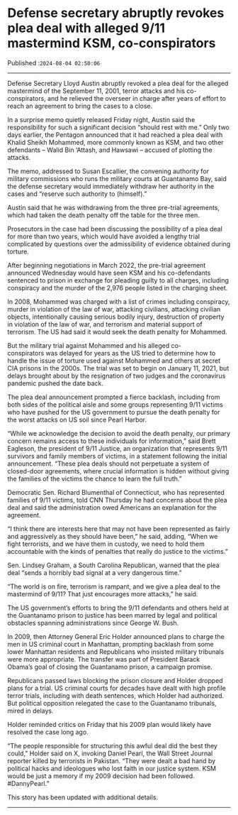 # Defense secretary abruptly revokes plea deal with alleged 9/11 mastermind KSM, co-conspirators

Published :`2024-08-04 02:50:06`

---

Defense Secretary Lloyd Austin abruptly revoked a plea deal for the alleged mastermind of the September 11, 2001, terror attacks and his co-conspirators, and he relieved the overseer in charge after years of effort to reach an agreement to bring the cases to a close.

In a surprise memo quietly released Friday night, Austin said the responsibility for such a significant decision “should rest with me.” Only two days earlier, the Pentagon announced that it had reached a plea deal with Khalid Sheikh Mohammed, more commonly known as KSM, and two other defendants – Walid Bin ‘Attash, and Hawsawi – accused of plotting the attacks.

The memo, addressed to Susan Escallier, the convening authority for military commissions who runs the military courts at Guantanamo Bay, said the defense secretary would immediately withdraw her authority in the cases and “reserve such authority to (himself).”

Austin said that he was withdrawing from the three pre-trial agreements, which had taken the death penalty off the table for the three men.

Prosecutors in the case had been discussing the possibility of a plea deal for more than two years, which would have avoided a lengthy trial complicated by questions over the admissibility of evidence obtained during torture.

After beginning negotiations in March 2022, the pre-trial agreement announced Wednesday would have seen KSM and his co-defendants sentenced to prison in exchange for pleading guilty to all charges, including conspiracy and the murder of the 2,976 people listed in the charging sheet.

In 2008, Mohammed was charged with a list of crimes including conspiracy, murder in violation of the law of war, attacking civilians, attacking civilian objects, intentionally causing serious bodily injury, destruction of property in violation of the law of war, and terrorism and material support of terrorism. The US had said it would seek the death penalty for Mohammed.

But the military trial against Mohammed and his alleged co-conspirators was delayed for years as the US tried to determine how to handle the issue of torture used against Mohammed and others at secret CIA prisons in the 2000s. The trial was set to begin on January 11, 2021, but delays brought about by the resignation of two judges and the coronavirus pandemic pushed the date back.

The plea deal announcement prompted a fierce backlash, including from both sides of the political aisle and some groups representing 9/11 victims who have pushed for the US government to pursue the death penalty for the worst attacks on US soil since Pearl Harbor.

“While we acknowledge the decision to avoid the death penalty, our primary concern remains access to these individuals for information,” said Brett Eagleson, the president of 9/11 Justice, an organization that represents 9/11 survivors and family members of victims, in a statement following the initial announcement. “These plea deals should not perpetuate a system of closed-door agreements, where crucial information is hidden without giving the families of the victims the chance to learn the full truth.”

Democratic Sen. Richard Blumenthal of Connecticut, who has represented families of 9/11 victims, told CNN Thursday he had concerns about the plea deal and said the administration owed Americans an explanation for the agreement.

“I think there are interests here that may not have been represented as fairly and aggressively as they should have been,” he said, adding, “When we fight terrorists, and we have them in custody, we need to hold them accountable with the kinds of penalties that really do justice to the victims.”

Sen. Lindsey Graham, a South Carolina Republican, warned that the plea deal “sends a horribly bad signal at a very dangerous time.”

“The world is on fire, terrorism is rampant, and we give a plea deal to the mastermind of 9/11? That just encourages more attacks,” he said.

The US government’s efforts to bring the 9/11 defendants and others held at the Guantanamo prison to justice has been marred by legal and political obstacles spanning administrations since George W. Bush.

In 2009, then Attorney General Eric Holder announced plans to charge the men in US criminal court in Manhattan, prompting backlash from some lower Manhattan residents and Republicans who insisted military tribunals were more appropriate. The transfer was part of President Barack Obama’s goal of closing the Guantanamo prison, a campaign promise.

Republicans passed laws blocking the prison closure and Holder dropped plans for a trial. US criminal courts for decades have dealt with high profile terror trials, including with death sentences, which Holder had authorized. But political opposition relegated the case to the Guantanamo tribunals, mired in delays.

Holder reminded critics on Friday that his 2009 plan would likely have resolved the case long ago.

“The people responsible for structuring this awful deal did the best they could,” Holder said on X, invoking Daniel Pearl, the Wall Street Journal reporter killed by terrorists in Pakistan. “They were dealt a bad hand by political hacks and ideologues who lost faith in our justice system. KSM would be just a memory if my 2009 decision had been followed. #DannyPearl.”

This story has been updated with additional details.

---

